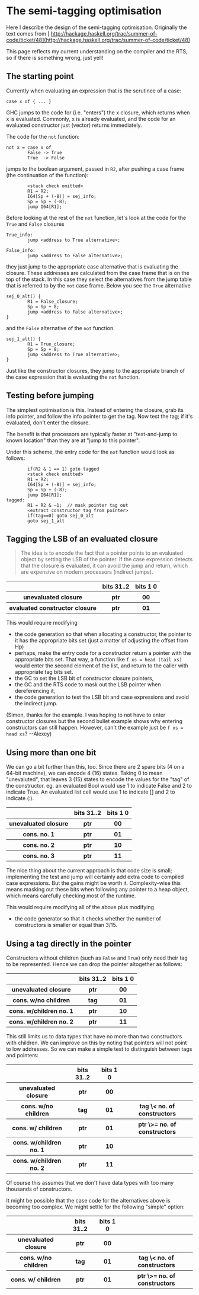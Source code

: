 # The semi-tagging optimisation


Here I describe the design of the semi-tagging optimisation. Originally the text comes from [ http://hackage.haskell.org/trac/summer-of-code/ticket/48](http://hackage.haskell.org/trac/summer-of-code/ticket/48)


This page reflects my current understanding on the compiler and the RTS, so if there is something wrong, just yell!

## The starting point


Currently when evaluating an expression that is the scrutinee of a case:

```wiki
case x of { ... }
```


GHC jumps to the code for (i.e. "enters") the x closure, which returns when x is evaluated. Commonly, x is already evaluated, and the code for an evaluated constructor just (vector) returns immediately.


The code for the `not` function:

```wiki
not x = case x of
        False -> True
        True  -> False
```


jumps to the boolean argument, passed in `R2`, after pushing a case frame (the continuation of the function):

```wiki
        <stack check omitted>
        R1 = R2;
        I64[Sp + (-8)] = sej_info;
        Sp = Sp + (-8);
        jump I64[R1];
```


Before looking at the rest of the `not` function, let's look at the code for the `True` and `False` closures

```wiki
True_info:
        jump <address to True alternative>;

False_info:
        jump <address to False alternative>;
```


they just jump to the appropriate case alternative that is evaluating the closure. These addresses are calculated from the case frame that is on the top of the stack. In this case they select the alternatives from the jump table that is referred to by the `not` case frame. Below you see the `True` alternative

```wiki
sej_0_alt() {
        R1 = False_closure;
        Sp = Sp + 8;
        jump <address to False alternative>;
}
```


and the `False` alternative of the `not` function.

```wiki
sej_1_alt() {
        R1 = True_closure;
        Sp = Sp + 8;
        jump <address to True alternative>;
}
```


Just like the constructor closures, they jump to the appropriate branch of the case expression that is evaluating the `not` function.

## Testing before jumping


The simplest optimisation is this.  Instead of entering the closure, grab its info pointer, and follow the info pointer to get the tag.  Now test the tag; if it's evaluated, don't enter the closure.  


The benefit is that processors are typically faster at "test-and-jump to known location" than they are at "jump to this pointer".


Under this scheme, the entry code for the `not` function would look as follows:

```wiki
        if(R2 & 1 == 1) goto tagged
        <stack check omitted>
        R1 = R2;
        I64[Sp + (-8)] = sej_info;
        Sp = Sp + (-8);
        jump I64[R1];
tagged:
        R1 = R2 & ~1;  // mask pointer tag out
        <extract constructor tag from pointer>
        if(tag==0) goto sej_0_alt
        goto sej_1_alt
```

## Tagging the LSB of an evaluated closure

>
> The idea is to encode the fact that a pointer points to an evaluated object by setting the LSB of the pointer. If the case expression detects that the closure is evaluated, it can avoid the jump and return, which are expensive on modern processors (indirect jumps).

<table><tr><th></th>
<th> bits 31..2 </th>
<th> bits 1 0 
</th></tr>
<tr><th> unevaluated closure </th>
<th> ptr </th>
<th> 00 
</th></tr>
<tr><th> evaluated constructor closure </th>
<th> ptr </th>
<th> 01 
</th></tr></table>


This would require modifying

- the code generation so that when allocating a constructor, the pointer to it has the appropriate bits set (just a matter of adjusting the offset from Hp)
- perhaps, make the entry code for a constructor return a pointer with the appropriate bits set. That way, a function like `f xs = head (tail xs)` would enter the second element of the list, and return to the caller with appropriate tag bits set.
- the GC to set the LSB bit of constructor closure pointers,
- the GC and the RTS code to mask out the LSB pointer when dereferencing it,
- the code generation to test the LSB bit and case expressions and avoid the indirect jump.


(Simon, thanks for the example. I was hoping to not have to enter constructor closures but the second bullet example shows why entering constructors can still happen. However, can't the example just be `f xs = head xs`? --Alexey)

## Using more than one bit


We can go a bit further than this, too. Since there are 2 spare bits (4 on a 64-bit machine), we can encode 4 (16) states. Taking 0 to mean "unevaluted", that leaves 3 (15) states to encode the values for the "tag" of the constructor. eg. an evaluated Bool would use 1 to indicate False and 2 to indicate True. An evaluated list cell would use 1 to indicate \[\] and 2 to indicate (:).

<table><tr><th></th>
<th> bits 31..2 </th>
<th> bits 1 0 
</th></tr>
<tr><th> unevaluated closure </th>
<th> ptr </th>
<th> 00 
</th></tr>
<tr><th> cons. no. 1    </th>
<th> ptr </th>
<th> 01 
</th></tr>
<tr><th> cons. no. 2    </th>
<th> ptr </th>
<th> 10 
</th></tr>
<tr><th> cons. no. 3    </th>
<th> ptr </th>
<th> 11 
</th></tr></table>


The nice thing about the current approach is that code size is small; implementing the test and jump will certainly add extra code to compiled case expressions. But the gains might be worth it. Complexity-wise this means masking out these bits when following any pointer to a heap object, which means carefully checking most of the runtime.


This would require modifying all of the above plus modifying

- the code generator so that it checks whether the number of constructors is smaller or equal than 3/15.

## Using a tag directly in the pointer


Constructors without children (such as `False` and `True`) only need their tag to be represented. Hence we can drop the pointer altogether as follows:

<table><tr><th></th>
<th> bits 31..2 </th>
<th> bits 1 0 
</th></tr>
<tr><th> unevaluated closure </th>
<th> ptr </th>
<th> 00 
</th></tr>
<tr><th> cons. w/no children </th>
<th> tag </th>
<th> 01 
</th></tr>
<tr><th> cons. w/children no. 1    </th>
<th> ptr </th>
<th> 10 
</th></tr>
<tr><th> cons. w/children no. 2    </th>
<th> ptr </th>
<th> 11 
</th></tr></table>


This still limits us to data types that have no more than two constructors with children. We can improve on this by noting that pointers will not point to low addresses. So we can make a simple test to distinguish between tags and pointers:

<table><tr><th></th>
<th> bits 31..2 </th>
<th> bits 1 0 </th>
<th></th></tr>
<tr><th> unevaluated closure </th>
<th> ptr </th>
<th> 00 </th>
<th></th></tr>
<tr><th> cons. w/no children </th>
<th> tag </th>
<th> 01 </th>
<th> tag \< no. of  constructors
</th></tr>
<tr><th> cons. w/ children </th>
<th> ptr </th>
<th> 01 </th>
<th> ptr \>= no. of constructors 
</th></tr>
<tr><th> cons. w/children no. 1    </th>
<th> ptr </th>
<th> 10 </th>
<th></th></tr>
<tr><th> cons. w/children no. 2    </th>
<th> ptr </th>
<th> 11 </th>
<th></th></tr></table>


Of course this assumes that we don't have data types with too many thousands of constructors.


It might be possible that the case code for the alternatives above is becoming too complex. We might settle for the following "simple" option:

<table><tr><th></th>
<th> bits 31..2 </th>
<th> bits 1 0 </th>
<th></th></tr>
<tr><th> unevaluated closure </th>
<th> ptr </th>
<th> 00 </th>
<th></th></tr>
<tr><th> cons. w/no children </th>
<th> tag </th>
<th> 01 </th>
<th> tag \< no. of  constructors
</th></tr>
<tr><th> cons. w/ children </th>
<th> ptr </th>
<th> 01 </th>
<th> ptr \>= no. of constructors 
</th></tr></table>